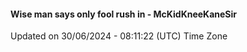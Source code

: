 #### Wise man says only fool rush in - McKidKneeKaneSir
Updated on 30/06/2024 - 08:11:22 (UTC) Time Zone
